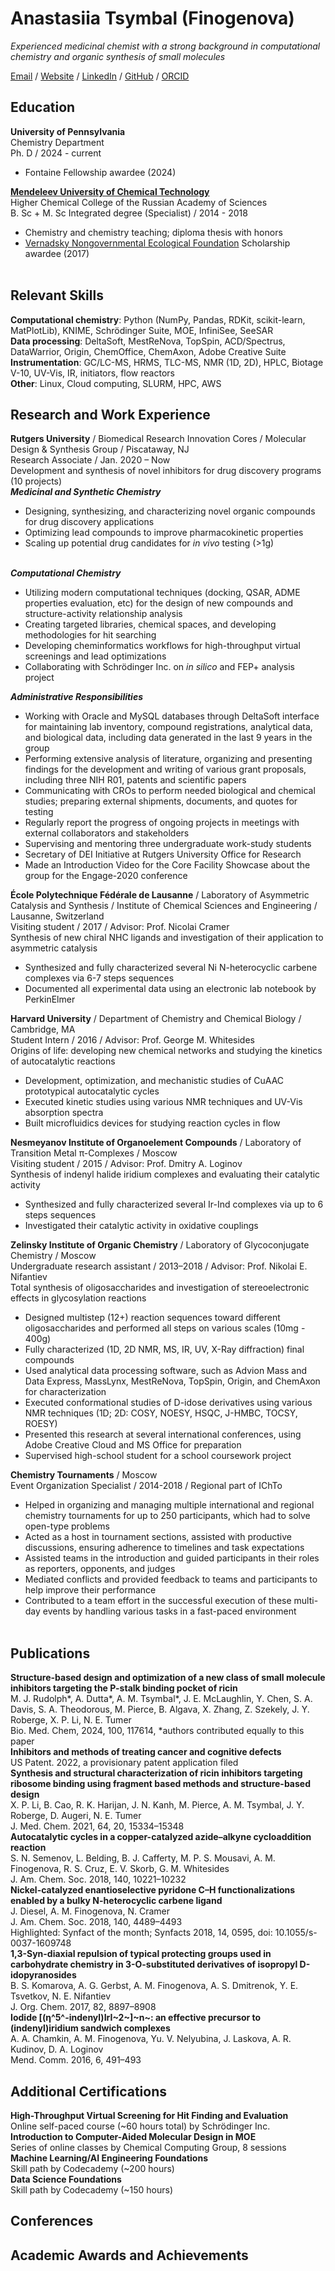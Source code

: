 # Anastasiia Tsymbal (Finogenova)

_Experienced medicinal chemist with a strong background in computational chemistry and organic synthesis of small molecules_ <br>

[Email](mailto:anastas.fin@gmail.com) / [Website](___) / [LinkedIn](https://www.linkedin.com/in/anastasiia-tsymbal-0328a1126/) / [GitHub](https://github.com/elltawariel/) / [ORCID](https://orcid.org/0000-0001-9502-5494)

## Education

**University of Pennsylvania** <br>
Chemistry Department <br>
Ph. D / 2024 - current
  - Fontaine Fellowship awardee (2024)

**[Mendeleev University of Chemical Technology](https://www.muctr.ru/)** <br>
Higher Chemical College of the Russian Academy of Sciences <br>
B. Sc + M. Sc Integrated degree (Specialist) / 2014 - 2018
  - Chemistry and chemistry teaching; diploma thesis with honors
  - [Vernadsky Nongovernmental Ecological Foundation](https://vernadsky.ru/en/) Scholarship awardee (2017)
<br><br>

## Relevant Skills
**Computational chemistry**: Python (NumPy, Pandas, RDKit, scikit-learn, MatPlotLib), KNIME, Schrödinger Suite, MOE, InfiniSee, SeeSAR <br>
**Data processing**: DeltaSoft, MestReNova, TopSpin, ACD/Spectrus, DataWarrior, Origin, ChemOffice, ChemAxon, Adobe Creative Suite <br>
**Instrumentation**: GC/LC-MS, HRMS, TLC-MS, NMR (1D, 2D), HPLC, Biotage V-10, UV-Vis, IR, initiators, flow reactors <br>
**Other**: Linux, Cloud computing, SLURM, HPC, AWS

## Research and Work Experience
**Rutgers University** / Biomedical Research Innovation Cores / Molecular Design & Synthesis Group / Piscataway, NJ <br>
Research Associate / Jan. 2020 – Now <br>
Development and synthesis of novel inhibitors for drug discovery programs (10 projects)<br>
***Medicinal and Synthetic Chemistry***
- Designing, synthesizing, and characterizing novel organic compounds for drug discovery applications
- Optimizing lead compounds to improve pharmacokinetic properties
- Scaling up potential drug candidates for *in vivo* testing (>1g)

<br>***Computational Chemistry***
- Utilizing modern computational techniques (docking, QSAR, ADME properties evaluation, etc) for the design of new compounds and structure-activity relationship analysis
- Creating targeted libraries, chemical spaces, and developing methodologies for hit searching
- Developing cheminformatics workflows for high-throughput virtual screenings and lead optimizations
- Collaborating with Schrödinger Inc. on *in silico* and FEP+ analysis project

***Administrative Responsibilities***
- Working with Oracle and MySQL databases through DeltaSoft interface for maintaining lab inventory, compound registrations, analytical data, and biological data, including data generated in the last 9 years in the group
- Performing extensive analysis of literature, organizing and presenting findings for the development and writing of various grant proposals, including three NIH R01, patents and scientific papers
- Communicating with CROs to perform needed biological and chemical studies; preparing external shipments, documents, and quotes for testing
- Regularly report the progress of ongoing projects in meetings with external collaborators and stakeholders
- Supervising and mentoring three undergraduate work-study students
- Secretary of DEI Initiative at Rutgers University Office for Research
- Made an Introduction Video for the Core Facility Showcase about the group for the Engage-2020 conference <br>

**École Polytechnique Fédérale de Lausanne** / Laboratory of Asymmetric Catalysis and Synthesis / Institute of Chemical Sciences and Engineering / Lausanne, Switzerland <br>
Visiting student / 2017 / Advisor: Prof. Nicolai Cramer <br>
Synthesis of new chiral NHC ligands and investigation of their application to asymmetric catalysis 
- Synthesized and fully characterized several Ni N-heterocyclic carbene complexes via 6-7 steps sequences
- Documented all experimental data using an electronic lab notebook by PerkinElmer <br>

**Harvard University** / Department of Chemistry and Chemical Biology / Cambridge, MA <br>
Student Intern / 2016 / Advisor: Prof. George M. Whitesides <br>
Origins of life: developing new chemical networks and studying the kinetics of autocatalytic reactions
- Development, optimization, and mechanistic studies of CuAAC prototypical autocatalytic cycles 
- Executed kinetic studies using various NMR techniques and UV-Vis absorption spectra
- Built microfluidics devices for studying reaction cycles in flow <br>

**Nesmeyanov Institute of Organoelement Compounds** / Laboratory of Transition Metal π-Complexes / Moscow <br>
Visiting student / 2015 / Advisor: Prof. Dmitry A. Loginov <br>
Synthesis of indenyl halide iridium complexes and evaluating their catalytic activity
- Synthesized and fully characterized several Ir-Ind complexes via up to 6 steps sequences
- Investigated their catalytic activity in oxidative couplings <br>

**Zelinsky Institute of Organic Chemistry** / Laboratory of Glycoconjugate Chemistry / Moscow <br>
Undergraduate research assistant / 2013–2018 / Advisor: Prof. Nikolai E. Nifantiev <br>
Total synthesis of oligosaccharides and investigation of stereoelectronic effects in glycosylation reactions
- Designed multistep (12+) reaction sequences toward different oligosaccharides and performed all steps on various scales (10mg - 400g)
- Fully characterized (1D, 2D NMR, MS, IR, UV, X-Ray diffraction) final compounds 
- Used analytical data processing software, such as Advion Mass and Data Express, MassLynx, MestReNova, TopSpin, Origin, and ChemAxon for characterization
- Executed conformational studies of D-idose derivatives using various NMR techniques (1D; 2D: COSY, NOESY, HSQC, J-HMBC, TOCSY, ROESY)
- Presented this research at several international conferences, using Adobe Creative Cloud and MS Office for preparation
- Supervised high-school student for a school coursework project <br>

**Chemistry Tournaments** / Moscow <br>
Event Organization Specialist / 2014-2018 / Regional part of IChTo <br>
- Helped in organizing and managing multiple international and regional chemistry tournaments for up to 250 participants, which had to solve open-type problems
- Acted as a host in tournament sections, assisted with productive discussions, ensuring adherence to timelines and task expectations
- Assisted teams in the introduction and guided participants in their roles as reporters, opponents, and judges
- Mediated conflicts and provided feedback to teams and participants to help improve their performance
- Contributed to a team effort in the successful execution of these multi-day events by handling various tasks in a fast-paced environment <br><br>

## Publications

**Structure-based design and optimization of a new class of small molecule inhibitors targeting the P-stalk binding pocket of ricin**<br>
M. J. Rudolph*, A. Dutta*, A. M. Tsymbal*, J. E. McLaughlin, Y. Chen, S. A. Davis, S. A. Theodorous, M. Pierce, B. Algava, X. Zhang, Z. Szekely, J. Y. Roberge, X. P. Li, N. E. Tumer<br>
Bio. Med. Chem, 2024, 100, 117614, *authors contributed equally to this paper<br>
**Inhibitors and methods of treating cancer and cognitive defects**<br>
US Patent. 2022, a provisionary patent application filed<br>
**Synthesis and structural characterization of ricin inhibitors targeting ribosome binding using fragment based methods and structure-based design**<br>
X. P. Li, B. Cao, R. K. Harijan, J. N. Kanh, M. Pierce, A. M. Tsymbal, J. Y. Roberge, D. Augeri, N. E. Tumer<br>
J. Med. Chem. 2021, 64, 20, 15334–15348<br>
**Autocatalytic cycles in a copper-catalyzed azide–alkyne cycloaddition reaction**<br>
S. N. Semenov, L. Belding, B. J. Cafferty, M. P. S. Mousavi, A. M. Finogenova, R. S. Cruz, E. V. Skorb, G. M. Whitesides<br>
J. Am. Chem. Soc. 2018, 140, 10221–10232<br>
**Nickel-catalyzed enantioselective pyridone C–H functionalizations enabled by a bulky N-heterocyclic carbene ligand**<br>
J. Diesel, A. M. Finogenova, N. Cramer<br>
J. Am. Chem. Soc. 2018, 140, 4489–4493<br>
Highlighted: Synfact of the month; Synfacts 2018, 14, 0595, doi: 10.1055/s-0037-1609748<br>
**1,3-Syn-diaxial repulsion of typical protecting groups used in carbohydrate chemistry in 3-O-substituted derivatives of isopropyl D-idopyranosides**<br>
B. S. Komarova, A. G. Gerbst, A. M. Finogenova, A. S. Dmitrenok, Y. E. Tsvetkov, N. E. Nifantiev<br>
J. Org. Chem. 2017, 82, 8897–8908<br>
**Iodide [(η^5^-indenyl)IrI~2~]~n~: an effective precursor to (indenyl)iridium sandwich complexes**<br>
A. A. Chamkin, A. M. Finogenova, Yu. V. Nelyubina, J. Laskova, A. R. Kudinov, D. A. Loginov<br>
Mend. Comm. 2016, 6, 491–493<br>

## Additional Certifications
**High-Throughput Virtual Screening for Hit Finding and Evaluation**<br>
Online self-paced course (~60 hours total) by Schrödinger Inc.<br>
**Introduction to Computer-Aided Molecular Design in MOE**<br>
Series of online classes by Chemical Computing Group, 8 sessions<br>
**Machine Learning/AI Engineering Foundations**<br>
Skill path by Codecademy (~200 hours)<br>
**Data Science Foundations**<br>
Skill path by Codecademy (~150 hours)<br>


## Conferences


## Academic Awards and Achievements
